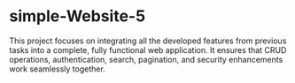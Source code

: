# simple-Website-5
This project focuses on integrating all the developed features from previous tasks into a complete, fully functional web application. It ensures that CRUD operations, authentication, search, pagination, and security enhancements work seamlessly together.
